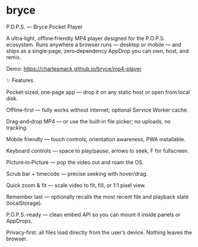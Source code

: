 # bryce

P.O.P.S. — Bryce Pocket Player

A ultra‑light, offline‑friendly MP4 player designed for the P.O.P.S. ecosystem. Runs anywhere a browser runs — desktop or mobile — and ships as a single‑page, zero‑dependency AppDrop you can own, host, and remix.

Demo: https://charlesmack.github.io/bryce/mp4-player




✨ Features

Pocket‑sized, one‑page app — drop it on any static host or open from local disk.

Offline‑first — fully works without internet; optional Service Worker cache.

Drag‑and‑drop MP4 — or use the built‑in file picker; no uploads, no tracking.

Mobile friendly — touch controls, orientation awareness, PWA installable.

Keyboard controls — space to play/pause, arrows to seek, F for fullscreen.

Picture‑in‑Picture — pop the video out and roam the OS.

Scrub bar + timecode — precise seeking with hover/drag.

Quick zoom & fit — scale video to fit, fill, or 1:1 pixel view.

Remember last — optionally recalls the most recent file and playback state (localStorage).

P.O.P.S.‑ready — clean embed API so you can mount it inside panels or AppDrops.

Privacy‑first: all files load directly from the user’s device. Nothing leaves the browser.
